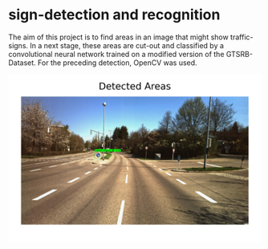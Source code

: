 # sign-detection and recognition
The aim of this project is to find areas in an image that might show traffic-signs. In a next stage, these areas are cut-out and classified by a convolutional neural network trained on a modified version of the GTSRB-Dataset. For the preceding detection, OpenCV was used.

![A working detection and prediction example](animated.gif)
